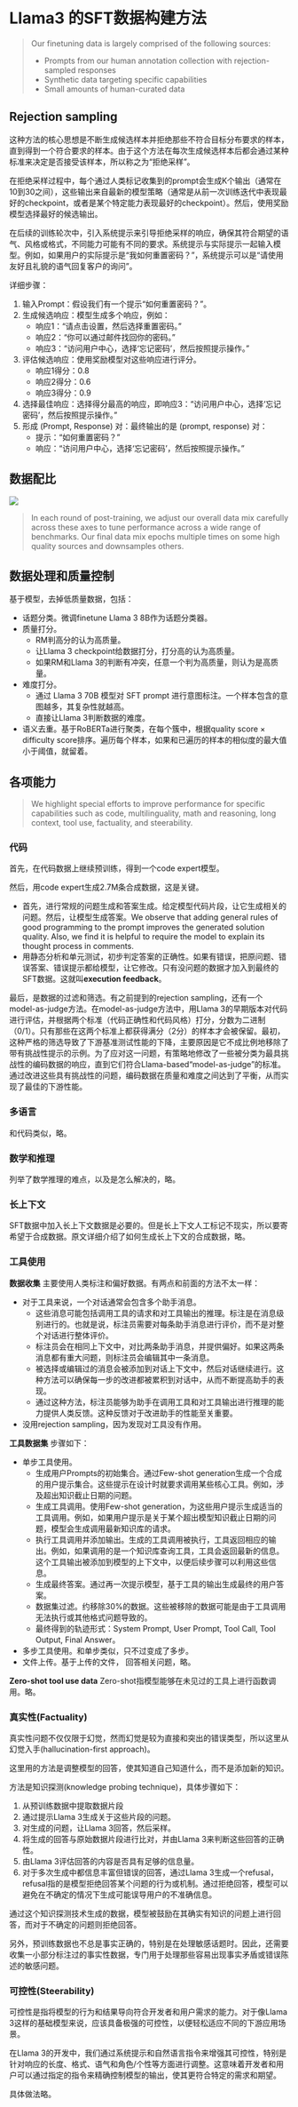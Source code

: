 # Llama3 的SFT数据构建方法

> Our finetuning data is largely comprised of the following sources:
> - Prompts from our human annotation collection with rejection-sampled responses
> - Synthetic data targeting specific capabilities
> - Small amounts of human-curated data 

## Rejection sampling

这种方法的核心思想是不断生成候选样本并拒绝那些不符合目标分布要求的样本，直到得到一个符合要求的样本。由于这个方法在每次生成候选样本后都会通过某种标准来决定是否接受该样本，所以称之为“拒绝采样”。

在拒绝采样过程中，每个通过人类标记收集到的prompt会生成K个输出（通常在10到30之间），这些输出来自最新的模型策略（通常是从前一次训练迭代中表现最好的checkpoint，或者是某个特定能力表现最好的checkpoint）。然后，使用奖励模型选择最好的候选输出。

在后续的训练轮次中，引入系统提示来引导拒绝采样的响应，确保其符合期望的语气、风格或格式，不同能力可能有不同的要求。系统提示与实际提示一起输入模型。例如，如果用户的实际提示是“我如何重置密码？”，系统提示可以是“请使用友好且礼貌的语气回复客户的询问”。

详细步骤：

1. 输入Prompt：假设我们有一个提示“如何重置密码？”。
2. 生成候选响应：模型生成多个响应，例如：
    - 响应1：“请点击设置，然后选择重置密码。”
    - 响应2：“你可以通过邮件找回你的密码。”
    - 响应3：“访问用户中心，选择‘忘记密码’，然后按照提示操作。”
3. 评估候选响应：使用奖励模型对这些响应进行评分。
    - 响应1得分：0.8
    - 响应2得分：0.6
    - 响应3得分：0.9
4. 选择最佳响应：选择得分最高的响应，即响应3：“访问用户中心，选择‘忘记密码’，然后按照提示操作。”
5. 形成 (Prompt, Response) 对：最终输出的是 (prompt, response) 对：
    - 提示：“如何重置密码？”
    - 响应：“访问用户中心，选择‘忘记密码’，然后按照提示操作。”

## 数据配比

![](../../images/llama3_sft_mix.png)    

> In each round of post-training, we adjust our overall data mix carefully across these axes to tune performance across a wide range of benchmarks. Our final data mix epochs multiple times on some high quality sources and downsamples others.

## 数据处理和质量控制
基于模型，去掉低质量数据，包括：
- 话题分类。微调finetune Llama 3 8B作为话题分类器。
- 质量打分。
    - RM判高分的认为高质量。
    - 让Llama 3 checkpoint给数据打分，打分高的认为高质量。
    - 如果RM和Llama 3的判断有冲突，任意一个判为高质量，则认为是高质量。
- 难度打分。
    - 通过 Llama 3 70B 模型对 SFT prompt 进行意图标注。一个样本包含的意图越多，其复杂性就越高。
    - 直接让Llama 3判断数据的难度。
- 语义去重。基于RoBERTa进行聚类，在每个簇中，根据quality score × difficulty score排序。遍历每个样本，如果和已遍历的样本的相似度的最大值小于阈值，就留着。

## 各项能力

> We highlight special efforts to improve performance for specific capabilities such as code, multilinguality, math and reasoning, long context, tool use, factuality, and steerability.

### 代码

首先，在代码数据上继续预训练，得到一个code expert模型。

然后，用code expert生成2.7M条合成数据，这是关键。
- 首先，进行常规的问题生成和答案生成。给定模型代码片段，让它生成相关的问题。然后，让模型生成答案。We observe that adding general rules of good programming to the prompt improves the generated solution quality. Also, we find it is helpful to require the model to explain its thought process in comments.
- 用静态分析和单元测试，初步判定答案的正确性。如果有错误，把原问题、错误答案、错误提示都给模型，让它修改。只有没问题的数据才加入到最终的SFT数据。这就叫**execution feedback**。

最后，是数据的过滤和筛选。有之前提到的rejection sampling，还有一个model-as-judge方法。在model-as-judge方法中，用Llama 3的早期版本对代码进行评估，并根据两个标准（代码正确性和代码风格）打分，分数为二进制（0/1）。只有那些在这两个标准上都获得满分（2分）的样本才会被保留。最初，这种严格的筛选导致了下游基准测试性能的下降，主要原因是它不成比例地移除了带有挑战性提示的示例。为了应对这一问题，有策略地修改了一些被分类为最具挑战性的编码数据的响应，直到它们符合Llama-based“model-as-judge”的标准。通过改进这些具有挑战性的问题，编码数据在质量和难度之间达到了平衡，从而实现了最佳的下游性能。

### 多语言
和代码类似，略。

### 数学和推理
列举了数学推理的难点，以及是怎么解决的，略。

### 长上下文
SFT数据中加入长上下文数据是必要的。但是长上下文人工标记不现实，所以要寄希望于合成数据。原文详细介绍了如何生成长上下文的合成数据，略。

### 工具使用
**数据收集** 主要使用人类标注和偏好数据。有两点和前面的方法不太一样：
- 对于工具来说，一个对话通常会包含多个助手消息。
    - 这些消息可能包括调用工具的请求和对工具输出的推理。标注是在消息级别进行的。也就是说，标注员需要对每条助手消息进行评价，而不是对整个对话进行整体评价。
    - 标注员会在相同上下文中，对比两条助手消息，并提供偏好。如果这两条消息都有重大问题，则标注员会编辑其中一条消息。
    - 被选择或编辑过的消息会被添加到对话上下文中，然后对话继续进行。这种方法可以确保每一步的改进都被累积到对话中，从而不断提高助手的表现。
    - 通过这种方法，标注员能够为助手在调用工具和对工具输出进行推理的能力提供人类反馈。这种反馈对于改进助手的性能至关重要。
- 没用rejection sampling，因为发现对工具没有作用。

**工具数据集** 步骤如下：
- 单步工具使用。
    - 生成用户Prompts的初始集合。通过Few-shot generation生成一个合成的用户提示集合。这些提示在设计时就要求调用某些核心工具。例如，涉及超出知识截止日期的问题。
    - 生成工具调用。使用Few-shot generation，为这些用户提示生成适当的工具调用。例如，如果用户提示是关于某个超出模型知识截止日期的问题，模型会生成调用最新知识库的请求。
    - 执行工具调用并添加输出。生成的工具调用被执行，工具返回相应的输出。例如，如果调用的是一个知识库查询工具，工具会返回最新的信息。这个工具输出被添加到模型的上下文中，以便后续步骤可以利用这些信息。
    - 生成最终答案。通过再一次提示模型，基于工具的输出生成最终的用户答案。
    - 数据集过滤。约移除30%的数据。这些被移除的数据可能是由于工具调用无法执行或其他格式问题导致的。
    - 最终得到的轨迹形式：System Prompt, User Prompt, Tool Call, Tool Output, Final Answer。
- 多步工具使用。和单步类似，只不过变成了多步。
- 文件上传。基于上传的文件， 回答相关问题，略。

**Zero-shot tool use data** Zero-shot指模型能够在未见过的工具上进行函数调用。略。

### 真实性(Factuality)
真实性问题不仅仅限于幻觉，然而幻觉是较为直接和突出的错误类型，所以这里从幻觉入手(hallucination-first approach)。

这里用的方法是调整模型的回答，使其知道自己知道什么，而不是添加新的知识。

方法是知识探测(knowledge probing technique)，具体步骤如下：
1. 从预训练数据中提取数据片段
2. 通过提示Llama 3生成关于这些片段的问题。
3. 对生成的问题，让Llama 3回答，然后采样。
4. 将生成的回答与原始数据片段进行比对，并由Llama 3来判断这些回答的正确性。
5. 由Llama 3评估回答的内容是否具有足够的信息量。
6. 对于多次生成中都信息丰富但错误的回答，通过Llama 3生成一个refusal，refusal指的是模型拒绝回答某个问题的行为或机制。通过拒绝回答，模型可以避免在不确定的情况下生成可能误导用户的不准确信息。

通过这个知识探测技术生成的数据，模型被鼓励在其确实有知识的问题上进行回答，而对于不确定的问题则拒绝回答。

另外，预训练数据也不总是事实正确的，特别是在处理敏感话题时。因此，还需要收集一小部分标注过的事实性数据，专门用于处理那些容易出现事实矛盾或错误陈述的敏感问题。

### 可控性(Steerability)
可控性是指将模型的行为和结果导向符合开发者和用户需求的能力。对于像Llama 3这样的基础模型来说，应该具备极强的可控性，以便轻松适应不同的下游应用场景。

在Llama 3的开发中，我们通过系统提示和自然语言指令来增强其可控性，特别是针对响应的长度、格式、语气和角色/个性等方面进行调整。这意味着开发者和用户可以通过指定的指令来精确控制模型的输出，使其更符合特定的需求和期望。

具体做法略。


